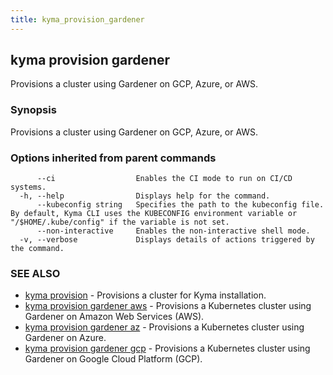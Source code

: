 ```yaml
---
title: kyma_provision_gardener
---
```


## kyma provision gardener

Provisions a cluster using Gardener on GCP, Azure, or AWS.

### Synopsis

Provisions a cluster using Gardener on GCP, Azure, or AWS.

### Options inherited from parent commands

```
      --ci                  Enables the CI mode to run on CI/CD systems.
  -h, --help                Displays help for the command.
      --kubeconfig string   Specifies the path to the kubeconfig file. By default, Kyma CLI uses the KUBECONFIG environment variable or "/$HOME/.kube/config" if the variable is not set.
      --non-interactive     Enables the non-interactive shell mode.
  -v, --verbose             Displays details of actions triggered by the command.
```

### SEE ALSO

* [kyma provision](#kyma-provision)	 - Provisions a cluster for Kyma installation.
* [kyma provision gardener aws](#kyma-provision-gardener-aws)	 - Provisions a Kubernetes cluster using Gardener on Amazon Web Services (AWS).
* [kyma provision gardener az](#kyma-provision-gardener-az)	 - Provisions a Kubernetes cluster using Gardener on Azure.
* [kyma provision gardener gcp](#kyma-provision-gardener-gcp)	 - Provisions a Kubernetes cluster using Gardener on Google Cloud Platform (GCP).

